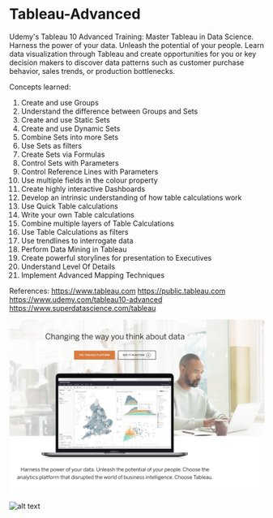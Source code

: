 # Tableau-Advanced
Udemy's Tableau 10 Advanced Training: Master Tableau in Data Science. Harness the power of your data. Unleash the potential of your people. Learn data visualization through Tableau and create opportunities for you or key decision makers to discover data patterns such as customer purchase behavior, sales trends, or production bottlenecks.

Concepts learned:
1) Create and use Groups
2) Understand the difference between Groups and Sets
3) Create and use Static Sets
4) Create and use Dynamic Sets
5) Combine Sets into more Sets
6) Use Sets as filters
7) Create Sets via Formulas
8) Control Sets with Parameters
9) Control Reference Lines with Parameters
10) Use multiple fields in the colour property
11) Create highly interactive Dashboards
12) Develop an intrinsic understanding of how table calculations work
13) Use Quick Table calculations
14) Write your own Table calculations
15) Combine multiple layers of Table Calculations
16) Use Table Calculations as filters
17) Use trendlines to interrogate data
18) Perform Data Mining in Tableau
19) Create powerful storylines for presentation to Executives
20) Understand Level Of Details
21) Implement Advanced Mapping Techniques

References:
https://www.tableau.com
https://public.tableau.com
https://www.udemy.com/tableau10-advanced
https://www.superdatascience.com/tableau

![alt text](images/Tableau.jpg)

![alt text](images/Tableau-A-Z.png)
